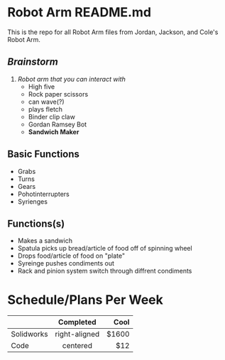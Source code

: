 # Robot Arm README.md

This is the repo for all Robot Arm files from Jordan, Jackson, and Cole's Robot Arm.

## _Brainstorm_
1. *Robot arm that you can interact with*
   * High five
   * Rock paper scissors 
   * can wave(?)
   * plays fletch 
   * Binder clip claw 
   * Gordan Ramsey Bot 
   * **Sandwich Maker** 
  
## Basic Functions
  * Grabs 
  * Turns 
  * Gears 
  * Pohotinterrupters 
  * Syrienges 
 
 ## Functions(s) 
  * Makes a sandwich
  * Spatula picks up bread/article of food off of spinning wheel 
  * Drops food/article of food on "plate"
  * Syreinge pushes condiments out 
  * Rack and pinion system switch through diffrent condiments 
  
# Schedule/Plans Per Week 


|               | Completed     | Cool  |
| ------------- |:-------------:| -----:|
| Solidworks    | right-aligned | $1600 |
| Code          | centered      |   $12 |


